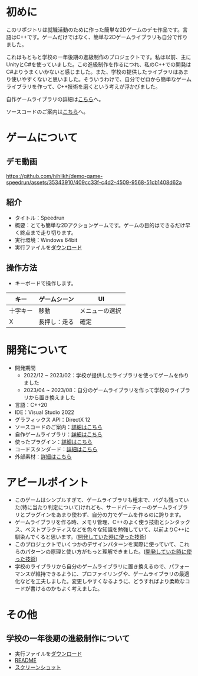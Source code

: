 # 初めに

このリポジトリは就職活動のために作った簡単な2Dゲームのデモ作品です。言語はC++です。ゲームだけではなく、簡単な2Dゲームライブラリも自分で作りました。

これはもともと学校の一年後期の進級制作のプロジェクトです。私は以前、主にUnityとC#を使っていました。この進級制作を作るにつれ、私のC++での開発はC#よりうまくいかないと感じました。また、学校の提供したライブラリはあまり使いやすくないと思いました。そういうわけで、自分でゼロから簡単なゲームライブラリを作って、C++技術を磨くという考えが浮かびました。

自作ゲームライブラリの詳細は[こちら](./doc/GameLibraryDetails.md)へ。

ソースコードのご案内は[こちら](./doc/SourceCodeGuide.md)へ。

# ゲームについて

## デモ動画

https://github.com/hihilkh/demo-game-speedrun/assets/35343910/409cc33f-c4d2-4509-9568-51cb1408d62a

## 紹介

* タイトル：Speedrun
* 概要：とても簡単な2Dアクションゲームです。ゲームの目的はできるだけ早く終点まで走り切ります。
* 実行環境：Windows 64bit
* 実行ファイルを[ダウンロード](https://github.com/hihilkh/demo-game-speedrun/releases/latest)

## 操作方法

* キーボードで操作します。

| キー         | ゲームシーン   | UI          |
| ----------- | ----------- | ----------- |
| 十字キー     | 移動 　　     | メニューの選択 |
| X       　　| 長押し：走る   | 確定 　　　　　|

# 開発について

* 開発期間
	* 2022/12 ~ 2023/02：学校が提供したライブラリを使ってゲームを作りました
	* 2023/04 ~ 2023/08：自分のゲームライブラリを作って学校のライブラリから置き換えました
* 言語：C++20
* IDE：Visual Studio 2022
* グラフィックス API：DirectX 12
* ソースコードのご案内：[詳細はこちら](./doc/SourceCodeGuide.md)
* 自作ゲームライブラリ：[詳細はこちら](./doc/GameLibraryDetails.md)
* 使ったプラグイン：[詳細はこちら](./doc/PluginDependency.md)
* コードスタンダード：[詳細はこちら](./doc/CodeStandard.md)
* 外部素材：[詳細はこちら](./doc/ExternalResources.md)

# アピールポイント

* このゲームはシンプルすぎて、ゲームライブラリも粗末で、バグも残っていた(特に当たり判定について)けれども、サードパーティーのゲームライブラリとプラグインをあまり使わず、自分の力でゲームを作るのに誇ります。
* ゲームライブラリを作る時、メモリ管理、C++のよく使う技術とシンタックス、ベストプラクティスなどを色々な知識を勉強していて、以前よりC++に馴染んでくると思います。([開発していた時に使った技術](./doc/GameLibraryDetails.md#%E9%96%8B%E7%99%BA%E3%81%97%E3%81%A6%E3%81%84%E3%81%9F%E6%99%82%E3%81%AB%E4%BD%BF%E3%81%A3%E3%81%9F%E6%8A%80%E8%A1%93))
* このプロジェクトでいくつかのデザインパターンを実際に使っていて、これらのパターンの原理と使い方がもっと理解できました。([開発していた時に使った技術](./doc/GameLibraryDetails.md#%E9%96%8B%E7%99%BA%E3%81%97%E3%81%A6%E3%81%84%E3%81%9F%E6%99%82%E3%81%AB%E4%BD%BF%E3%81%A3%E3%81%9F%E6%8A%80%E8%A1%93))
* 学校のライブラリから自分のゲームライブラリに置き換えるので、パフォーマンスが維持できるように、プロファイリングや、ゲームライブラリの最適化などを工夫しました。変更しやすくなるように、どうすればより柔軟なコードが書けるのかもよく考えました。

# その他

## 学校の一年後期の進級制作について

- 実行ファイルを[ダウンロード](https://github.com/hihilkh/demo-game-speedrun/releases/tag/release%2F1.0.0.0_first_year_project)
- [README](./doc/進級制作/README.md)
- [スクリーンショット](./doc/進級制作/スクリーンショット/)
